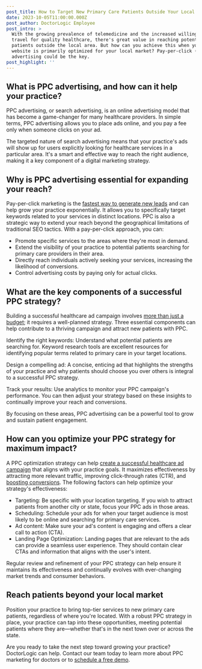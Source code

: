 ```yaml
---
post_title: How to Target New Primary Care Patients Outside Your Local Market
date: 2023-10-05T11:00:00.000Z
post_author: DoctorLogic Employee
post_intro: >
  With the growing prevalence of telemedicine and the increased willingness to
  travel for quality healthcare, there's great value in reaching potential
  patients outside the local area. But how can you achieve this when your
  website is primarily optimized for your local market? Pay-per-click (PPC)
  advertising could be the key.
post_highlight: ''
---
```


## What is PPC advertising, and how can it help your practice?

PPC advertising, or search advertising, is an online advertising model that has become a game-changer for many healthcare providers. In simple terms, PPC advertising allows you to place ads online, and you pay a fee only when someone clicks on your ad.

The targeted nature of search advertising means that your practice's ads will show up for users explicitly looking for healthcare services in a particular area. It's a smart and effective way to reach the right audience, making it a key component of a digital marketing strategy.

## Why is PPC advertising essential for expanding your reach?

Pay-per-click marketing is the [fastest way to generate new leads](https://electronichealthreporter.com/using-ppc-to-attract-new-patients/) and can help grow your practice exponentially. It allows you to specifically target keywords related to your services in distinct locations. PPC is also a strategic way to extend your reach beyond the geographical limitations of traditional SEO tactics. With a pay-per-click approach, you can:

* Promote specific services to the areas where they're most in demand.
* Extend the visibility of your practice to potential patients searching for primary care providers in their area.
* Directly reach individuals actively seeking your services, increasing the likelihood of conversions.
* Control advertising costs by paying only for actual clicks.

## What are the key components of a successful PPC strategy?

Building a successful healthcare ad campaign involves [more than just a budget](https://doctorlogic.com/blog/smart-bidding-strategies); it requires a well-planned strategy. Three essential components can help contribute to a thriving campaign and attract new patients with PPC.

Identify the right keywords: Understand what potential patients are searching for. Keyword research tools are excellent resources for identifying popular terms related to primary care in your target locations.

Design a compelling ad: A concise, enticing ad that highlights the strengths of your practice and why patients should choose you over others is integral to a successful PPC strategy.

Track your results: Use analytics to monitor your PPC campaign's performance. You can then adjust your strategy based on these insights to continually improve your reach and conversions.

By focusing on these areas, PPC advertising can be a powerful tool to grow and sustain patient engagement.

## How can you optimize your PPC strategy for maximum impact?

A PPC optimization strategy can help [create a successful healthcare ad campaign](https://doctorlogic.com/blog/paid-search-for-doctors-how-to-see-immediate-results-with-your-ppc-campaigns) that aligns with your practice goals. It maximizes effectiveness by attracting more relevant traffic, improving click-through rates (CTR), and [boosting conversions](https://doctorlogic.com/blog/maximizing-for-clicks-vs-maximizing-for-conversions). The following factors can help optimize your strategy's effectiveness:

* Targeting: Be specific with your location targeting. If you wish to attract patients from another city or state, focus your PPC ads in those areas.
* Scheduling: Schedule your ads for when your target audience is most likely to be online and searching for primary care services.
* Ad content: Make sure your ad's content is engaging and offers a clear call to action (CTA).
* Landing Page Optimization: Landing pages that are relevant to the ads can provide a seamless user experience. They should contain clear CTAs and information that aligns with the user's intent.

Regular review and refinement of your PPC strategy can help ensure it maintains its effectiveness and continually evolves with ever-changing market trends and consumer behaviors.

## Reach patients beyond your local market

Position your practice to bring top-tier services to new primary care patients, regardless of where you're located. With a robust PPC strategy in place, your practice can tap into these opportunities, meeting potential patients where they are—whether that's in the next town over or across the state. 

Are you ready to take the next step toward growing your practice? DoctorLogic can help. Contact our team today to learn more about PPC marketing for doctors or to [schedule a free demo](https://growth.doctorlogic.com/get-a-demo).
